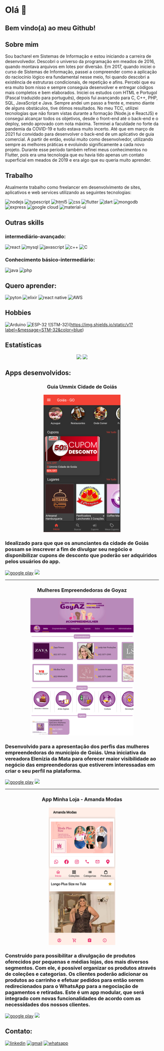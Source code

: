 # Olá 👋

## Bem vindo(a) ao meu Github!

## Sobre mim
Sou bacharel em Sistemas de Informação e estou iniciando a carreira de desenvolvedor.
Descobri o universo da programação em meados de 2016, quando montava arquivos em lotes por diversão. 
Em 2017, quando iniciei o curso de Sistemas de Informação, passei a compreender como a aplicação do raciocínio lógico era fundamental nesse meio, foi quando descobri a existência de estruturas condicionais, de repetição e afins. Percebi que eu era muito bom nisso e sempre conseguia desenvolver e entregar códigos mais completos e bem elaborados.
Iniciei os estudos com HTML e Portugol (Pascal traduzido para português), depois fui avançando para C, C++, PHP, SQL, JavaScript e Java. Sempre andei um passo a frente e, mesmo diante de alguns obstáculos, tive ótimos resultados. No meu TCC, utilizei tecnologias que não foram vistas durante a formação (Node.js e ReactJS) e consegui alcançar todos os objetivos, desde o front-end até o back-end e o deploy, sendo aprovado com nota máxima.
Terminei a faculdade no forte da pandemia da COVID-19 e tudo estava muito incerto. Até que em março de 2021 fui convidado para desenvolver o back-end de um aplicativo de guia comercial. A partir de então, evolui muito como desenvolvedor, utilizando sempre as melhores práticas e evoluindo significamente a cada novo projeto. Durante esse período também refinei meus conhecimentos no Flutter, pois era uma tecnologia que eu havia tido apenas um contato superficial em meados de 2019 e era algo que eu queria muito aprender.

## Trabalho
Atualmente trabalho como freelancer em desenvolvimento de sites, aplicativos e web services utilizando as seguintes tecnologias:

![nodejs](https://img.shields.io/badge/Node.js-43853D?style=for-the-badge&logo=node.js&logoColor=white)
![typescript](https://img.shields.io/badge/TypeScript-007ACC?style=for-the-badge&logo=typescript&logoColor=white)
![html5](https://img.shields.io/badge/HTML5-E34F26?style=for-the-badge&logo=html5&logoColor=white)
![css](https://img.shields.io/badge/CSS3-1572B6?style=for-the-badge&logo=css3&logoColor=white)
![flutter](https://img.shields.io/badge/Flutter-02569B?style=for-the-badge&logo=flutter&logoColor=white)
![dart](https://img.shields.io/badge/Dart-0175C2?style=for-the-badge&logo=dart&logoColor=white)
![mongodb](https://img.shields.io/badge/MongoDB-4EA94B?style=for-the-badge&logo=mongodb&logoColor=white)
![express](https://img.shields.io/badge/Express.js-404D59?style=for-the-badge)
![google cloud](https://img.shields.io/badge/Google_Cloud-4285F4?style=for-the-badge&logo=google-cloud&logoColor=white)
![material-ui](https://img.shields.io/badge/Material--UI-0081CB?style=for-the-badge&logo=material-ui&logoColor=white)

## Outras skills
### intermediário-avançado:
![react](https://img.shields.io/badge/React-20232A?style=for-the-badge&logo=react&logoColor=61DAFB)
![mysql](	https://img.shields.io/badge/MySQL-00000F?style=for-the-badge&logo=mysql&logoColor=white)
![javascript](https://img.shields.io/badge/JavaScript-323330?style=for-the-badge&logo=javascript&logoColor=F7DF1E)
![c++](https://img.shields.io/badge/C%2B%2B-00599C?style=for-the-badge&logo=c%2B%2B&logoColor=white)
![C](https://img.shields.io/badge/C-00599C?style=for-the-badge&logo=c&logoColor=white)

### Conhecimento básico-intermediário:
![java](https://img.shields.io/badge/Java-ED8B00?style=for-the-badge&logo=java&logoColor=white)
![php](https://img.shields.io/badge/PHP-777BB4?style=for-the-badge&logo=php&logoColor=white)

## Quero aprender:

![pyton](https://img.shields.io/badge/Python-3776AB?style=for-the-badge&logo=python&logoColor=white)
![elixir](https://img.shields.io/badge/Elixir-4B275F?style=for-the-badge&logo=elixir&logoColor=white)
![react native](https://img.shields.io/badge/React_Native-20232A?style=for-the-badge&logo=react&logoColor=61DAFB)
![AWS](https://img.shields.io/badge/Amazon_AWS-232F3E?style=for-the-badge&logo=amazon-aws&logoColor=white)

## Hobbies 
![Arduino](https://img.shields.io/badge/Arduino-00979D?style=for-the-badge&logo=Arduino&logoColor=white)
![ESP-32](https://img.shields.io/badge/espressif-E7352C?style=for-the-badge&logo=espressif&logoColor=white)
![STM-32)(https://img.shields.io/static/v1?label=&message=STM-32&color=blue)

## Estatísticas
<div align="center">
<img height="180em" src="https://github-readme-stats.vercel.app/api?username=leonardojribeiro&show_icons=true&theme=synthwave&locale=pt-br"/> 
<img height="180em" src="https://github-readme-stats.vercel.app/api/top-langs/?username=LeonardoJRibeiro&layout=compact&theme=synthwave&locale=pt-br"/>
</div>

## Apps desenvolvidos:
  <div align="center">

  ### Guia Ummix Cidade de Goiás
  <img src='./images/guia.png' height='450px'> 
</div>
  
  ### Idealizado para que que os anunciantes da cidade de Goiás possam se inscrever a fim de divulgar seu negócio e disponibilizar cupons de desconto que poderão ser adquiridos pelos usuários do app. 
  [![google play](https://img.shields.io/badge/Google_Play-414141?style=for-the-badge&logo=google-play&logoColor=white)](https://play.google.com/store/apps/details?id=com.ummix.guia_ummix) 
  [![](https://img.shields.io/badge/website-000000?style=for-the-badge&=&logoColor=white)](https://guiacidadedegoias.ummix.com.br/)  
<hr/> 
  <div align="center">

  ### Mulheres Empreendedoras de Goyaz
  <img src='./images/meg.png' height='450px'> 
</div>
  
  ### Desenvolvido para a apresentação dos perfis das mulheres empreendedoras do município de Goiás. Uma iniciativa da vereadora Elenízia da Mata para oferecer maior visibilidade ao negócio das empreendedoras que estiverem interessadas em criar o seu perfil na plataforma.
  [![google play](https://img.shields.io/badge/Google_Play-414141?style=for-the-badge&logo=google-play&logoColor=white)](https://play.google.com/store/apps/details?id=com.ribeiro.leonardo.empreendedorasdegoias) 
  [![](https://img.shields.io/badge/website-000000?style=for-the-badge&=&logoColor=white)](https://mulheresdegoyaz.com.br/)  

<hr/> 
  <div align="center">

  ### App Minha Loja - Amanda Modas
  <img src='./images/app_minha_loja.png' height='450px'> 
</div>
  
  ### Construído para possibilitar a divulgação de produtos oferecidos por pequenas e médias lojas, dos mais diversos segmentos. Com ele, é possível organizar os produtos através de coleções e categorias. Os clientes poderão adicionar os produtos ao carrinho e efetuar pedidos para então serem redirecionados para o WhatsApp para a negociação de pagamentos e retiradas. Este é um app modular, que será integrado com novas funcionalidades de acordo com as necessidades dos nossos clientes.
  [![google play](https://img.shields.io/badge/Google_Play-414141?style=for-the-badge&logo=google-play&logoColor=white)](https://play.google.com/store/apps/details?id=com.vilaboatech.amanda_modas) 
  [![](https://img.shields.io/badge/website-000000?style=for-the-badge&=&logoColor=white)](https://amandamodasgoias.com.br/) 
## Contato: 
 [![linkedin](	https://img.shields.io/badge/LinkedIn-0077B5?style=for-the-badge&logo=linkedin&logoColor=white)](https://www.linkedin.com/in/leonardo-jardim-ribeiro-1671981b3/)
 [![gmail](	https://img.shields.io/badge/Gmail-D14836?style=for-the-badge&logo=gmail&logoColor=white)](mailto:leonardojr410@gmail.com)
 [![whatsapp](https://img.shields.io/badge/WhatsApp-25D366?style=for-the-badge&logo=whatsapp&logoColor=white)](https://api.whatsapp.com/send/?phone=%2B5562993063269)
 
